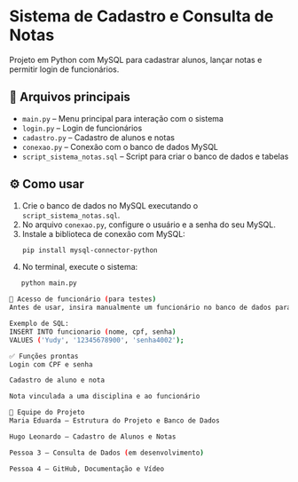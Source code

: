 # Sistema de Cadastro e Consulta de Notas

Projeto em Python com MySQL para cadastrar alunos, lançar notas e permitir login de funcionários.

## 📁 Arquivos principais

- `main.py` – Menu principal para interação com o sistema
- `login.py` – Login de funcionários
- `cadastro.py` – Cadastro de alunos e notas
- `conexao.py` – Conexão com o banco de dados MySQL
- `script_sistema_notas.sql` – Script para criar o banco de dados e tabelas

## ⚙️ Como usar

1. Crie o banco de dados no MySQL executando o `script_sistema_notas.sql`.
2. No arquivo `conexao.py`, configure o usuário e a senha do seu MySQL.
3. Instale a biblioteca de conexão com MySQL:
   ```bash
   pip install mysql-connector-python

4. No terminal, execute o sistema:
```bash
   python main.py

👤 Acesso de funcionário (para testes)
Antes de usar, insira manualmente um funcionário no banco de dados para poder logar.

Exemplo de SQL:
INSERT INTO funcionario (nome, cpf, senha)
VALUES ('Yudy', '12345678900', 'senha4002');

✅ Funções prontas
Login com CPF e senha

Cadastro de aluno e nota

Nota vinculada a uma disciplina e ao funcionário

👥 Equipe do Projeto
Maria Eduarda – Estrutura do Projeto e Banco de Dados

Hugo Leonardo – Cadastro de Alunos e Notas

Pessoa 3 – Consulta de Dados (em desenvolvimento)

Pessoa 4 – GitHub, Documentação e Vídeo
